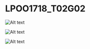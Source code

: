 # LPOO1718_T02G02

![Alt text](LPOO1718_T02G02/testsImages/test1.png?raw=true "Title")

![Alt text](LPOO1718_T02G02/testsImages/test2.png?raw=true "Title")

![Alt text](LPOO1718_T02G02/testsImages/test3.png?raw=true "Title")
